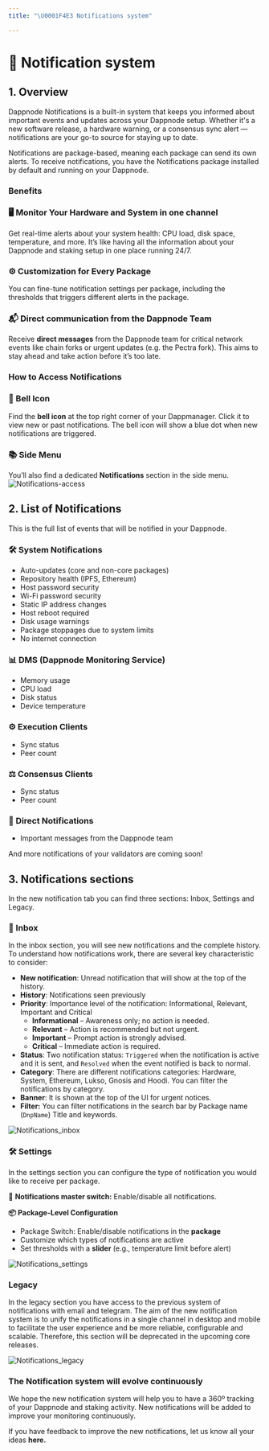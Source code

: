 ```yaml
---
title: "\U0001F4E3 Notifications system"

---
```


# 📣 Notification system

## 1. Overview

Dappnode Notifications is a built-in system that keeps you informed about important events and updates across your Dappnode setup. Whether it's a new software release, a hardware warning, or a consensus sync alert — notifications are your go-to source for staying up to date.

Notifications are package-based, meaning each package can send its own alerts. To receive notifications, you have the Notifications package installed by default and running on your Dappnode.

### Benefits

### 🖥️ Monitor Your Hardware and System in one channel

Get real-time alerts about your system health: CPU load, disk space, temperature, and more. 
It’s like having all the information about your Dappnode and staking setup in one place running 24/7.

### ⚙️ Customization for Every Package

You can fine-tune notification settings per package, including the thresholds that triggers different alerts in the package.  

### 📬 Direct communication from the Dappnode Team

Receive **direct messages** from the Dappnode team for critical network events like chain forks or urgent updates (e.g. the Pectra fork). This aims to stay ahead and take action before it’s too late.

### How to Access Notifications

### 🔔 Bell Icon

Find the **bell icon** at the top right corner of your Dappmanager. Click it to view new or past notifications. The bell icon will show a blue dot when new notifications are triggered.

### 📚 Side Menu

You’ll also find a dedicated **Notifications** section in the side menu.
![Notifications-access](/img/Notifications_access.png)


## 2. List of Notifications

This is the full list of events that will be notified in your Dappnode. 

### 🛠️ System Notifications

- Auto-updates (core and non-core packages)
- Repository health (IPFS, Ethereum)
- Host password security
- Wi-Fi password security
- Static IP address changes
- Host reboot required
- Disk usage warnings
- Package stoppages due to system limits
- No internet connection

### 📊 DMS (Dappnode Monitoring Service)

- Memory usage
- CPU load
- Disk status
- Device temperature

### ⚙️ Execution Clients

- Sync status
- Peer count

### ⚖️ Consensus Clients

- Sync status
- Peer count

### 📡 Direct Notifications

- Important messages from the Dappnode team

And more notifications of your validators are coming soon!

## 3. Notifications sections

In the new notification tab you can find three sections: Inbox, Settings and Legacy.

### 📨 Inbox

In the inbox section, you will see new notifications and the complete history.
To understand how notifications work, there are several key characteristic to consider:

- **New notification**: Unread notification that will show at the top of the history.
- **History**:  Notifications seen previously
- **Priority**: Importance level of the notification: Informational, Relevant, Important and Critical
    - **Informational** – Awareness only; no action is needed.
    - **Relevant** – Action is recommended but not urgent.
    - **Important** – Prompt action is strongly advised.
    - **Critical** – Immediate action is required.
- **Status**:  Two notification status: `Triggered` when the notification is active and it is sent, and `Resolved` when the event notified is back to normal.
- **Category**: There are different notifications categories: Hardware, System, Ethereum, Lukso, Gnosis and Hoodi. You can filter the notifications by category.
- **Banner**: It is shown at the top of the UI for urgent notices.
- **Filter:** You can filter notifications in the search bar by Package name (`DnpName`) Title and keywords.

![Notifications_inbox](/img/Notifications_inbox.png)


### 🛠️ Settings

In the settings section you can configure the type of notification you would like to receive per package. 

🧩 **Notifications master switch:** Enable/disable all notifications.

**📦 Package-Level Configuration**

- Package Switch: Enable/disable notifications in the **package**
- Customize which types of notifications are active
- Set thresholds with a **slider** (e.g., temperature limit before alert)

![Notifications_settings](/img/Notifications_settings.png)

### Legacy

In the legacy section you have access to the previous system of notifications with email and telegram. The aim of the new notification system is to unify the notifications in a single channel in desktop and mobile to facilitate the user experience and be more reliable, configurable and scalable. Therefore, this section will be deprecated in the upcoming core releases. 

![Notifications_legacy](/img/Notifications_legacy.png)


### The Notification system will evolve continuously
We hope the new notification system will help you to have a 360º tracking of your Dappnode and staking activity. New notifications will be added to improve your monitoring continuously.

If you have feedback to improve the new notifications, let us know all your ideas **here.**